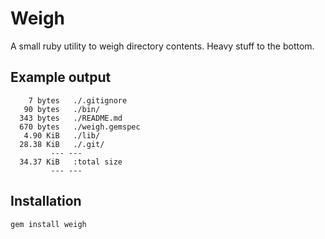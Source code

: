 # Weigh

A small ruby utility to weigh directory contents.  Heavy stuff to the bottom.

## Example output

        7 bytes   ./.gitignore
       90 bytes   ./bin/
      343 bytes   ./README.md
      670 bytes   ./weigh.gemspec
       4.90 KiB   ./lib/
      28.38 KiB   ./.git/
             --- ---
      34.37 KiB   :total size
             --- ---

## Installation

    gem install weigh

